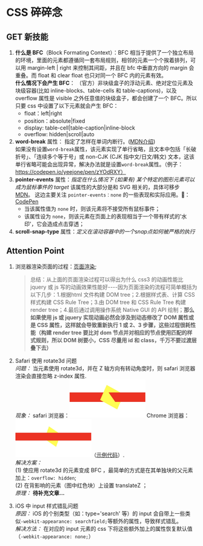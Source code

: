 # CSS 碎碎念
## GET 新技能
1. **什么是 BFC**（Block Formating Context）：BFC 相当于提供了一个独立布局的环境，里面的元素都遵循同一套布局规则，相邻的元素一个个挨着排列，可以用 margin-left | right 来控制其间距，并且在 bfc 中垂直方向的 margin 会重叠。而 float 和 clear float 也只对同一个 BFC 内的元素有效。  
   **什么情况下会产生 BFC**： （官方）非块级盒子的浮动元素、绝对定位元素及块级容器(比如 inline-blocks、table-cells 和 table-captions)，以及 overflow 属性是 visible 之外任意值的块级盒子，都会创建了一个 BFC。所以只要 css 中设置了以下元素就会产生 BFC：  
	+ float：left|right
	+ position：absolute|fixed
	+ display: table-cell|table-caption|inline-block
	+ overflow: hidden|scroll|auto  
2. **word-break** 属性： 指定了怎样在单词内断行。([MDN介绍](https://developer.mozilla.org/zh-CN/docs/Web/CSS/word-break))  
如果没有设置`word-break`属性，该元素实现了单行省略，且文本中包括「长破折号」、「连续多个等于号」或 non-CJK (CJK 指中文/日文/韩文) 文本，这该单行省略可能会出现异常，解决办法就是设置`word-break`属性。（例子：https://codepen.io/yeejone/pen/zYOdRXY）  
3. **pointer-events** 属性：*指定在什么情况下 (如果有) 某个特定的图形元素可以成为鼠标事件的 target* 
该属性的大部分是和 SVG 相关的，具体可移步 [MDN](https://developer.mozilla.org/zh-CN/docs/Web/CSS/pointer-events)。 这边主要关注 ```pointer-events：none``` 的一些表现和实际应用。🌰：[CodePen](https://codepen.io/yeejone/pen/gOYEMab)  
	+ 当该属性值为 ```none``` 时，则该元素将不接受所有鼠标事件；
	+ 该属性设为 ```none```，则该元素在页面上的表现相当于一个带有样式的'水印'，它会造成点击穿透；  
4. **scroll-snap-type** 属性：*定义在滚动容器中的一个snap点如何被严格的执行*    
	
## Attention Point
1. 浏览器渲染页面的过程：[页面渲染](https://coolshell.cn/articles/9666.html);
   
   > 总结：从上面的页面渲染过程可以得出为什么 css3 的动画性能比 jquery 或 js 写的动画效果性能好----因为页面渲染的流程可简单概括为以下几步：1.根据html 文件构建 DOM tree；2.根据样式表、计算 CSS 样式构建 CSS Rule Tree；3.由 DOM tree 和 CSS Rule Tree 构建 render tree；4.最后通过调用操作系统 Native GUI 的 API 绘制；**那么如果使用 js 或 jquery 实现动画必然会涉及到动态修改了 DOM 属性或是 CSS 属性，这样就会导致重新执行 1 或 2、3 步骤，这些过程很耗性能（构建 render tree 要比对 dom 节点并对相应的节点使用匹配的样式规则，所以 DOM 树要小，CSS 尽量用 id 和 class，千万不要过渡层叠下去）**   
2. Safari 使用 rotate3d 问题  
*问题：*  当元素使用 rotate3d，并在 Z 轴方向有转动角度时，则 safari 浏览器渲染会直接忽略 z-index 属性.   
*现象：*  safari 浏览器：<img src="../imgs/rotate3d-safari.jpg" width = "200" height = "100" alt="safari 浏览器" />   Chrome 浏览器：<img src="../imgs/rotate3d-chrome.jpg" width = "200" height = "100" alt="Chrome 浏览器" />（[示例代码](https://github.com/YeeJone/Fill-the-pit-do-again-/blob/master/rotate3d-safari.html)）.   
*解决方案：*   
(1) 使应用 rotate3d 的元素变成 BFC ，最简单的方式是在其单独块的父元素加上：`overflow: hidden`;  
(2) 在背影响的元素（图中红色块）上设置 translateZ ；  
*原理：*  **待补充文章...**  
3. iOS 中 input 样式错乱问题  
*原因：*  iOS 的个别类型（如：type='search' 等）的 input 会自带上一些类似` -webkit-appearance: searchfield; `等额外的属性，导致样式错乱。  
*解决方法：* 在对应的 input 元素的 css 下将这些额外加上的属性恢复默认值（` -webkit-appearance: none; `）
